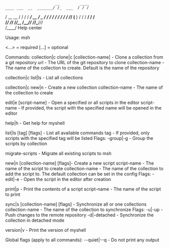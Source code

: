                           __         ____
    ____ ___  __  _______/ /_  ___  / / /
   / __  __ \/ / / / ___/ __ \/ _ \/ / / 
  / / / / / / /_/ (__  ) / / /  __/ / /  
 /_/ /_/ /_/\__, /____/_/ /_/\___/_/_/   
           /____/ Help center

Usage: msh <command>

<...> = required
[...] = optional

Commands:
  collection|c clone|c <url> [collection-name] - Clone a collection from a git repository
      url - The URL of the git repository to clone
      collection-name - The name of the collection to create. Default is the name of the repository

  collection|c list|ls - List all collections

  collection|c new|n <collection-name> - Create a new collection
      collection-name - The name of the collection to create

  edit|e [script-name] - Open a specified or all scripts in the editor
      script-name - If provided, the script with the specified name will be opened in the editor

  help|h - Get help for myshell

  list|ls [tag] [flags] - List all available commands
      tag - If provided, only scripts with the specified tag will be listed
      Flags:
          -group|-g - Group the scripts by collection

  migrate-scripts - Migrate all existing scripts to msh

  new|n <new-script> [collection-name] [flags]- Create a new script
      script-name - The name of the script to create
      collection-name - The name of the collection to add the script to. The default collection can be set in the config
      Flags:
          -edit|-e - Open the script in the editor after creation

  print|p <script-name> - Print the contents of a script
      script-name - The name of the script to print

  sync|s [collection-name] [flags] - Synchronize all or one collections
      collection-name - The name of the collection to synchronize
      Flags:
          -u|-up - Push changes to the remote repository
          -d|-detached - Synchronize the collection in detached mode

  version|v - Print the version of myshell

 Global flags (apply to all commands):
  --quiet|--q - Do not print any output
